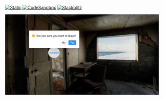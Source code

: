 [![Static](https://img.shields.io/badge/demo-%23646CFF.svg?logo=html5&logoColor=white)](https://pmndrs.github.io/examples/sky-dome-with-annotations)
[![CodeSandbox](https://img.shields.io/badge/codesandbox-040404?logo=codesandbox&logoColor=DBDBDB)](https://codesandbox.io/s/github/pmndrs/examples/tree/main/demos/sky-dome-with-annotations)
[![Stackblitz](https://img.shields.io/badge/stackblitz-fff?logo=Stackblitz&logoColor=1389FD)](https://stackblitz.com/github/pmndrs/examples/tree/main/demos/sky-dome-with-annotations)

![](thumbnail.png)
